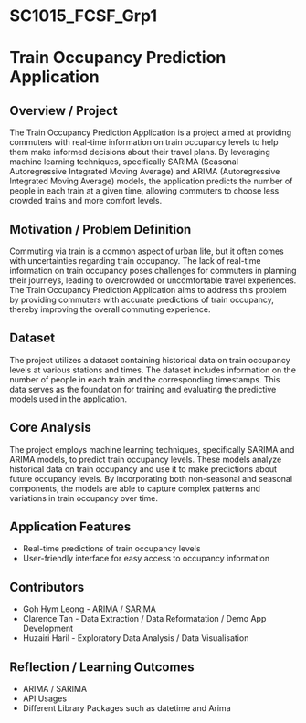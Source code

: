 # SC1015_FCSF_Grp1

# Train Occupancy Prediction Application

## Overview / Project
The Train Occupancy Prediction Application is a project aimed at providing commuters with real-time information on train occupancy levels to help them make informed decisions about their travel plans. By leveraging machine learning techniques, specifically SARIMA (Seasonal Autoregressive Integrated Moving Average) and ARIMA (Autoregressive Integrated Moving Average) models, the application predicts the number of people in each train at a given time, allowing commuters to choose less crowded trains and more comfort levels.

## Motivation / Problem Definition
Commuting via train is a common aspect of urban life, but it often comes with uncertainties regarding train occupancy. The lack of real-time information on train occupancy poses challenges for commuters in planning their journeys, leading to overcrowded or uncomfortable travel experiences. The Train Occupancy Prediction Application aims to address this problem by providing commuters with accurate predictions of train occupancy, thereby improving the overall commuting experience.

## Dataset
The project utilizes a dataset containing historical data on train occupancy levels at various stations and times. The dataset includes information on the number of people in each train and the corresponding timestamps. This data serves as the foundation for training and evaluating the predictive models used in the application.

## Core Analysis
The project employs machine learning techniques, specifically SARIMA and ARIMA models, to predict train occupancy levels. These models analyze historical data on train occupancy and use it to make predictions about future occupancy levels. By incorporating both non-seasonal and seasonal components, the models are able to capture complex patterns and variations in train occupancy over time.

## Application Features
- Real-time predictions of train occupancy levels
- User-friendly interface for easy access to occupancy information

## Contributors
- Goh Hym Leong - ARIMA / SARIMA
- Clarence Tan - Data Extraction / Data Reformatation / Demo App Development
- Huzairi Haril - Exploratory Data Analysis / Data Visualisation

## Reflection / Learning Outcomes
- ARIMA / SARIMA
- API Usages
- Different Library Packages such as datetime and Arima